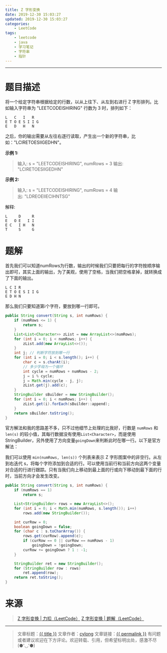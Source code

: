 ```yaml
---
title: Z 字形变换
date: 2019-12-30 15:03:27
updated: 2019-12-30 15:03:27
categories:
    - LeetCode
tags:
    - leetcode
    - java
    - 学习笔记
    - 字符串
    - 指针
---
```

---

# 题目描述

将一个给定字符串根据给定的行数，以从上往下、从左到右进行 Z 字形排列。比如输入字符串为 "LEETCODEISHIRING" 行数为 3 时，排列如下：
```
L   C   I   R
E T O E S I I G
E   D   H   N
```
之后，你的输出需要从左往右逐行读取，产生出一个新的字符串，比如："LCIRETOESIIGEDHN"。

**示例 1:**
> 输入: s = "LEETCODEISHIRING", numRows = 3
> 输出: "LCIRETOESIIGEDHN"

**示例 2:**
> 输入: s = "LEETCODEISHIRING", numRows = 4
> 输出: "LDREOEIIECIHNTSG"

解释:
```
L     D     R
E   O E   I I
E C   I H   N
T     S     G
```

<!-- more -->

# 题解

首先我们可以知道numRows为行数，输出的时候我们只要把每行的字符按顺序输出即可，其实上面的输出，为了美观，使用了空格，当我们把空格拿掉，就转换成了下面的输出。
```
L C I R
E T O E S I I G
E D H N
```
那么我们只要知道第i个字符，要放到哪一行即可。

```java
public String convert(String s, int numRows) {
    if (numRows <= 1) {
        return s;
    }
    List<List<Character>> zList = new ArrayList<>(numRows);
    for (int i = 0; i < numRows; i++) {
        zList.add(new ArrayList<>());
    }
    int j; // 判断字符放到哪一行
    for (int i = 0; i < s.length(); i++) {
        char c = s.charAt(i);
        // 多少字母为一个循环
        int cycle = numRows + numRows - 2;
        j = i % cycle;
        j = Math.min(cycle - j, j);
        zList.get(j).add(c);
    }
    StringBuilder sBuilder = new StringBuilder();
    for (int i = 0; i < numRows; i++) {
        zList.get(i).forEach(sBuilder::append);
    }
    return sBuilder.toString();
}
```

官方解法和我的思路差不多，只不过他细节上处理的比我好，行数是 `numRows` 和 `len(s)` 的较小值，其每行数据没有使用`List<Character>`，而是使用StringBuilder，另外使用了方向变量`goingDown`来判断此时在哪一行。以下是官方解法：

我们可以使用 `min(numRows, len(s))` 个列表来表示 Z 字形图案中的非空行。从左到右迭代 s，将每个字符添加到合适的行。可以使用当前行和当前方向这两个变量对合适的行进行跟踪。只有当我们向上移动到最上面的行或向下移动到最下面的行时，当前方向才会发生改变。

```java
public String convert(String s, int numRows) {
    if (numRows == 1)
        return s;

    List<StringBuilder> rows = new ArrayList<>();
    for (int i = 0; i < Math.min(numRows, s.length()); i++)
        rows.add(new StringBuilder());

    int curRow = 0;
    boolean goingDown = false;
    for (char c : s.toCharArray()) {
        rows.get(curRow).append(c);
        if (curRow == 0 || curRow == numRows - 1)
            goingDown = !goingDown;
        curRow += goingDown ? 1 : -1;
    }

    StringBuilder ret = new StringBuilder();
    for (StringBuilder row : rows)
        ret.append(row);
    return ret.toString();
}
```

# 来源
> [Z 字形变换 | 力扣（LeetCode）][1]
> [Z 字形变换 | 题解（LeetCode）][2]

---

> 文章标题：<a href='{{ permalink }}' title='{{ title }}' >{{ title }}</a>
> 文章作者：[cylong](http://www.cylong.com/about/ "cylong")
> 文章链接：<a href='{{ permalink }}' title='{{ title }}' >{{ permalink }}</a>
> 有问题或者建议欢迎在下方评论。欢迎转载、引用，但希望标明出处，感激不尽(●'◡'●)

[1]: https://leetcode-cn.com/problems/zigzag-conversion/ "Z 字形变换 | 力扣（LeetCode）"
[2]: https://leetcode-cn.com/problems/zigzag-conversion/solution/z-zi-xing-bian-huan-by-leetcode/ "Z 字形变换 | 题解（LeetCode）"
